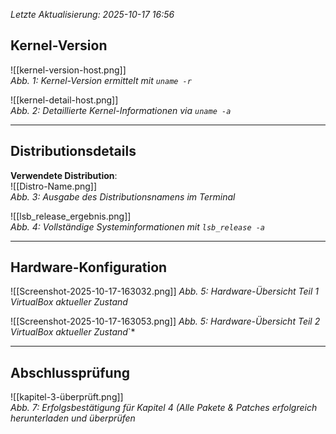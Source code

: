 
*Letzte Aktualisierung: 2025-10-17 16:56*
## Kernel-Version
![[kernel-version-host.png]]  
*Abb. 1: Kernel-Version ermittelt mit `uname -r`*

![[kernel-detail-host.png]]  
*Abb. 2: Detaillierte Kernel-Informationen via `uname -a`*

---

## Distributionsdetails
**Verwendete Distribution**:  
![[Distro-Name.png]]  
*Abb. 3: Ausgabe des Distributionsnamens im Terminal*

![[lsb_release_ergebnis.png]]  
*Abb. 4: Vollständige Systeminformationen mit `lsb_release -a`*

---

## Hardware-Konfiguration
![[Screenshot-2025-10-17-163032.png]]
*Abb. 5: Hardware-Übersicht Teil 1 VirtualBox aktueller Zustand*

![[Screenshot-2025-10-17-163053.png]]
*Abb. 5: Hardware-Übersicht Teil 2 VirtualBox aktueller Zustand*`*

---

## Abschlussprüfung
![[kapitel-3-überprüft.png]]  
*Abb. 7: Erfolgsbestätigung für Kapitel 4 (Alle Pakete & Patches erfolgreich herunterladen und überprüfen*
